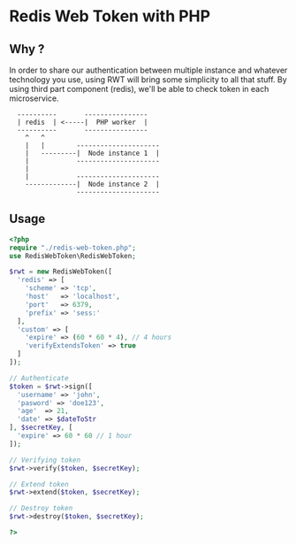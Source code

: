 # Redis Web Token with PHP

## Why ?

In order to share our authentication between multiple instance and whatever technology you use, using RWT will bring some simplicity to all that stuff.
By using third part component (redis), we'll be able to check token in each microservice.

```
  ----------       ----------------
  | redis  | <-----|  PHP worker  |
  ----------       ----------------
    ^   ^
    |   |        ---------------------
    |   ---------|  Node instance 1  |
    |            ---------------------
    |
    |            ---------------------
    -------------|  Node instance 2  |
                 ---------------------

```

## Usage

```php
<?php
require "./redis-web-token.php";
use RedisWebToken\RedisWebToken;

$rwt = new RedisWebToken([
  'redis' => [
    'scheme' => 'tcp',
    'host'   => 'localhost',
    'port'   => 6379,
    'prefix' => 'sess:'
  ],
  'custom' => [
    'expire' => (60 * 60 * 4), // 4 hours
    'verifyExtendsToken' => true
  ]
]);

// Authenticate
$token = $rwt->sign([
  'username' => 'john',
  'pasword' => 'doe123',
  'age'  => 21,
  'date' => $dateToStr
], $secretKey, [
  'expire' => 60 * 60 // 1 hour
]);

// Verifying token
$rwt->verify($token, $secretKey);

// Extend token
$rwt->extend($token, $secretKey);

// Destroy token
$rwt->destroy($token, $secretKey);

?>
```
